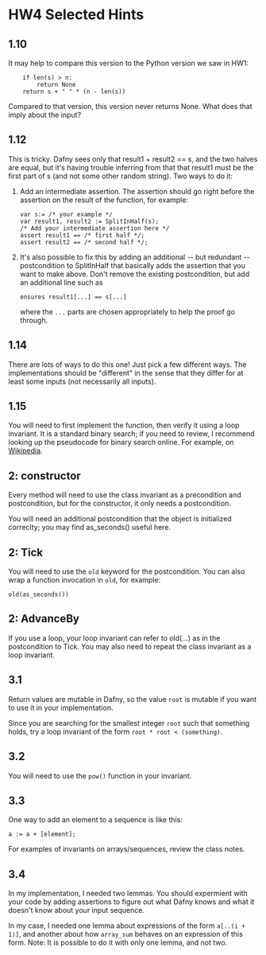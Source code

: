 # HW4 Selected Hints

## 1.10

It may help to compare this version to the Python version we saw in HW1:
```
    if len(s) > n:
        return None
    return s + " " * (n - len(s))
```

Compared to that version, this version never returns None.
What does that imply about the input?

## 1.12

This is tricky.
Dafny sees only that result1 + result2 == s,
and the two halves are equal, but it's having trouble inferring
from that that result1 must be the first part of s
(and not some other random string).
Two ways to do it:

1. Add an intermediate assertion.
   The assertion should go right before the assertion on
   the result of the function, for example:
   ```
   var s:= /* your example */
   var result1, result2 := SplitInHalf(s);
   /* Add your intermediate assertion here */
   assert result1 == /* first half */;
   assert result2 == /* second half */;
   ```

2. It's also possible to fix this by adding an additional -- but redundant
   -- postcondition to SplitInHalf that basically adds the assertion that
   you want to make above. Don't remove the existing postcondition, but add
   an additional line such as
   ```
   ensures result1[...] == s[...]
   ```
   where the `...` parts are chosen appropriately to help the proof go through.

## 1.14

There are lots of ways to do this one! Just pick a few different ways.
The implementations should be "different" in the sense that they differ
for at least some inputs (not necessarily all inputs).

## 1.15

You will need to first implement the
function, then verify it using a loop invariant.
It is a standard binary search; if you need to review, I recommend looking
up the pseudocode for binary search online. For example, on
[Wikipedia](https://en.wikipedia.org/wiki/Binary_search_algorithm#Algorithm).

## 2: constructor

Every method will need to use the class invariant as a precondition
and postcondition, but for the constructor, it only needs a
postcondition.

You will need an additional postcondition that the object is
initialized correclty; you may find as_seconds() useful here.

## 2: Tick

You will need to use the `old` keyword for the postcondition.
You can also wrap a function invocation in `old`, for example:

```
old(as_seconds())
```

## 2: AdvanceBy

If you use a loop, your loop invariant
can refer to old(...) as in the postcondition to Tick.
You may also need to repeat the class invariant as a loop invariant.

## 3.1

Return values are mutable in Dafny, so the value `root` is mutable
if you want to use it in your implementation.

Since you are searching for the smallest integer `root` such that
something holds, try a loop invariant of the form
`root * root < (something)`.

## 3.2

You will need to use the `pow()` function in your invariant.

## 3.3

One way to add an element to a sequence is like this:
```
a := a + [element];
```

For examples of invariants on arrays/sequences, review the class notes.

## 3.4

In my implementation, I needed two lemmas.
You should expermient with your code by adding assertions to figure out what
Dafny knows and what it doesn't know about your input sequence.

In my case, I needed one lemma about expressions of the form `a[..(i + 1)]`,
and another about how `array_sum` behaves on an expression of this form.
Note: It is possible to do it with only one lemma, and not two.
